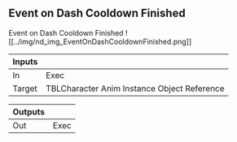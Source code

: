## Event on Dash Cooldown Finished
Event on Dash Cooldown Finished
![[../img/nd_img_EventOnDashCooldownFinished.png]]

|Inputs||
|--|--|
| In | Exec |
| Target | TBLCharacter Anim Instance Object Reference |

|Outputs||
|--|--|
| Out | Exec |
